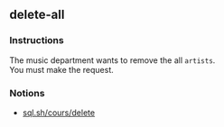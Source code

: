 ## delete-all

### Instructions

The music department wants to remove the all `artists`.  
You must make the request.

### Notions

- [sql.sh/cours/delete](https://sql.sh/cours/delete)
